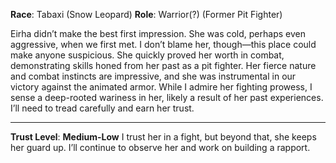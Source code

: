 **Race**: Tabaxi (Snow Leopard)
**Role**: Warrior(?) (Former Pit Fighter)

Eirha didn’t make the best first impression. She was cold, perhaps even aggressive, when we first met. I don’t blame her, though—this place could make anyone suspicious. She quickly proved her worth in combat, demonstrating skills honed from her past as a pit fighter. Her fierce nature and combat instincts are impressive, and she was instrumental in our victory against the animated armor. While I admire her fighting prowess, I sense a deep-rooted wariness in her, likely a result of her past experiences. I’ll need to tread carefully and earn her trust.

---
**Trust Level**: **Medium-Low**
I trust her in a fight, but beyond that, she keeps her guard up. I’ll continue to observe her and work on building a rapport.